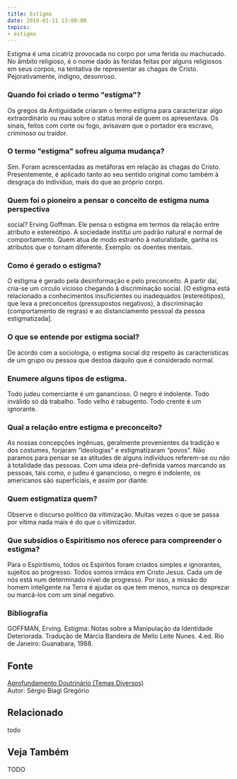 ```yaml
---
title: Estigma
date: 2019-01-11 13:00:00
topics: 
- estigma
---
```


Estigma é uma cicatriz provocada no corpo por uma ferida ou machucado.
No âmbito religioso, é o nome dado às feridas feitas por alguns
religiosos em seus corpos, na tentativa de representar as chagas de
Cristo. Pejorativamente, indigno, desonroso.

### Quando foi criado o termo "estigma"?
Os gregos da Antiguidade criaram o termo estigma para caracterizar
algo extraordinário ou mau sobre o status moral de quem os
apresentava. Os sinais, feitos com corte ou fogo, avisavam que o
portador era escravo, criminoso ou traidor.

### O termo "estigma" sofreu alguma mudança?
Sim. Foram acrescentadas as metáforas em relação às chagas do Cristo.
Presentemente, é aplicado tanto ao seu sentido original como também à
desgraça do indivíduo, mais do que ao próprio corpo.

### Quem foi o pioneiro a pensar o conceito de estigma numa perspectiva
social?
Erving Goffman. Ele pensa o estigma em termos da relação entre
atributo e estereótipo. A sociedade institui um padrão natural e normal
de comportamento. Quem atua de modo estranho à naturalidade, ganha os
atributos que o tornam diferente. Exemplo: os doentes mentais.

### Como é gerado o estigma?
O estigma é gerado pela desinformação e pelo preconceito. A partir daí,
cria-se um círculo vicioso chegando à discriminação social. \[O estigma
está relacionado a conhecimentos insuficientes ou inadequados
(estereótipos), que leva a preconceitos (pressupostos negativos), à
discriminação (comportamento de regras) e ao distanciamento pessoal da
pessoa estigmatizada\].

### O que se entende por estigma social?
De acordo com a sociologia, o estigma social diz respeito às
características de um grupo ou pessoa que destoa daquilo que é
considerado normal.

### Enumere alguns tipos de estigma.

Todo judeu comerciante é um ganancioso. O negro é indolente. Todo
inválido só dá trabalho. Todo velho é rabugento. Todo crente é um
ignorante.

### Qual a relação entre estigma e preconceito?
As nossas concepções ingênuas, geralmente provenientes da tradição e dos
costumes, forjaram “ideologias” e estigmatizaram “povos”. Não paramos
para pensar se as atitudes de alguns indivíduos referem-se ou não à
totalidade das pessoas. Com uma ideia pré-definida vamos marcando as
pessoas, tais como, o judeu é ganancioso, o negro é indolente, os
americanos são superficiais, e assim por diante.

### Quem estigmatiza quem?
Observe o discurso político da vitimização. Muitas vezes o que se passa
por vítima nada mais é do que o vitimizador.

### Que subsídios o Espiritismo nos oferece para compreender o estigma?
Para o Espiritismo, todos os Espíritos foram criados simples e
ignorantes, sujeitos ao progresso. Todos somos irmãos em Cristo Jesus.
Cada um de nós está num determinado nível de progresso. Por isso, a
missão do homem inteligente na Terra é ajudar os que tem menos, nunca os
desprezar ou marcá-los com um sinal negativo.


### Bibliografia
GOFFMAN, Erving. Estigma: Notas sobre a Manipulação da Identidade
Deteriorada. Tradução de Márcia Bandeira de Mello Leite Nunes. 4.ed.
Rio de Janeiro: Guanabara, 1988.

## Fonte
[Aprofundamento Doutrinário (Temas Diversos)](https://sites.google.com/view/aprofundamentodoutrinario/estigma)  
Autor: Sérgio Biagi Gregório



## Relacionado
todo

## Veja Também
TODO


